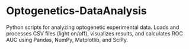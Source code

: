 # Optogenetics-DataAnalysis
Python scripts for analyzing optogenetic experimental data. Loads and processes CSV files (light on/off), visualizes results, and calculates ROC AUC using Pandas, NumPy, Matplotlib, and SciPy.
